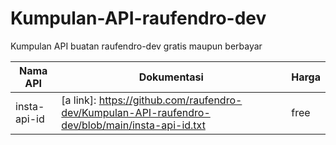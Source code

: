 # Kumpulan-API-raufendro-dev
Kumpulan API buatan raufendro-dev gratis maupun berbayar

| Nama API | Dokumentasi  | Harga  |
| ------- | --- | --- |
| insta-api-id | [a link]: https://github.com/raufendro-dev/Kumpulan-API-raufendro-dev/blob/main/insta-api-id.txt | free |

